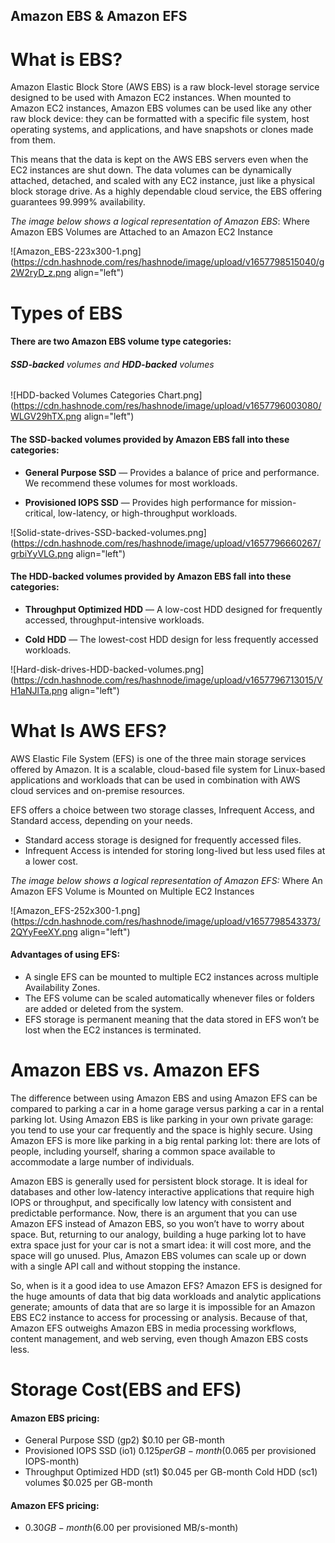 ## Amazon EBS & Amazon EFS

# What is EBS?

Amazon Elastic Block Store (AWS EBS) is a raw block-level storage service designed to be used with Amazon EC2 instances. When mounted to Amazon EC2 instances, Amazon EBS volumes can be used like any other raw block device: they can be formatted with a specific file system, host operating systems, and applications, and have snapshots or clones made from them.

This means that the data is kept on the AWS EBS servers even when the EC2 instances are shut down. The data volumes can be dynamically attached, detached, and scaled with any EC2 instance, just like a physical block storage drive. As a highly dependable cloud service, the EBS offering guarantees 99.999% availability.

*The image below shows a logical representation of Amazon EBS*:
Where Amazon EBS Volumes are Attached to an Amazon EC2 Instance

![Amazon_EBS-223x300-1.png](https://cdn.hashnode.com/res/hashnode/image/upload/v1657798515040/g2W2ryD_z.png align="left")

# Types of EBS
#### There are two Amazon EBS volume type categories:
###### **SSD-backed** volumes and **HDD-backed** volumes


![HDD-backed Volumes Categories Chart.png](https://cdn.hashnode.com/res/hashnode/image/upload/v1657796003080/WLGV29hTX.png align="left")

#### The SSD-backed volumes provided by Amazon EBS fall into these categories:

- **General Purpose SSD** — Provides a balance of price and performance. We recommend these volumes for most workloads.

- **Provisioned IOPS SSD** — Provides high performance for mission-critical, low-latency, or high-throughput workloads.


![Solid-state-drives-SSD-backed-volumes.png](https://cdn.hashnode.com/res/hashnode/image/upload/v1657796660267/grbiYyVLG.png align="left")

#### The HDD-backed volumes provided by Amazon EBS fall into these categories:

- **Throughput Optimized HDD** — A low-cost HDD designed for frequently accessed, throughput-intensive workloads.

- **Cold HDD** — The lowest-cost HDD design for less frequently accessed workloads.


![Hard-disk-drives-HDD-backed-volumes.png](https://cdn.hashnode.com/res/hashnode/image/upload/v1657796713015/VH1aNJlTa.png align="left")

# What Is AWS EFS?
AWS Elastic File System (EFS) is one of the three main storage services offered by Amazon. It is a scalable, cloud-based file system for Linux-based applications and workloads that can be used in combination with AWS cloud services and on-premise resources.

EFS offers a choice between two storage classes, Infrequent Access, and Standard access, depending on your needs.
- Standard access storage is designed for frequently accessed files.
- Infrequent Access is intended for storing long-lived but less used files at a lower cost.

*The image below shows a logical representation of Amazon EFS:*
 Where An Amazon EFS Volume is Mounted on Multiple EC2 Instances

![Amazon_EFS-252x300-1.png](https://cdn.hashnode.com/res/hashnode/image/upload/v1657798543373/2QYyFeeXY.png align="left")

#### Advantages of using EFS:

- A single EFS can be mounted to multiple EC2 instances across multiple Availability Zones.
- The EFS volume can be scaled automatically whenever files or folders are added or deleted from the system.
- EFS storage is permanent meaning that the data stored in EFS won’t be lost when the EC2 instances is terminated.

# Amazon EBS vs. Amazon EFS

The difference between using Amazon EBS and using Amazon EFS can be compared to parking a car in a home garage versus parking a car in a rental parking lot. Using Amazon EBS is like parking in your own private garage: you tend to use your car frequently and the space is highly secure. Using Amazon EFS is more like parking in a big rental parking lot: there are lots of people, including yourself, sharing a common space available to accommodate a large number of individuals. 

Amazon EBS is generally used for persistent block storage. It is ideal for databases and other low-latency interactive applications that require high IOPS or throughput, and specifically low latency with consistent and predictable performance. Now, there is an argument that you can use Amazon EFS instead of Amazon EBS, so you won’t have to worry about space. But, returning to our analogy, building a huge parking lot to have extra space just for your car is not a smart idea: it will cost more, and the space will go unused. Plus, Amazon EBS volumes can scale up or down with a single API call and without stopping the instance.

So, when is it a good idea to use Amazon EFS? Amazon EFS is designed for the huge amounts of data that big data workloads and analytic applications generate; amounts of data that are so large it is impossible for an Amazon EBS EC2 instance to access for processing or analysis. Because of that, Amazon EFS outweighs Amazon EBS in media processing workflows, content management, and web serving, even though Amazon EBS costs less.

# Storage Cost(EBS and EFS)

#### Amazon EBS pricing:
- General Purpose SSD (gp2) $0.10 per GB-month
- Provisioned IOPS SSD (io1) $0.125 per GB-month ($0.065 per provisioned IOPS-month)
- Throughput Optimized HDD (st1) $0.045 per GB-month
Cold HDD (sc1) volumes $0.025 per GB-month

#### Amazon EFS pricing: 
- $0.30 GB-month ($6.00 per provisioned MB/s-month)